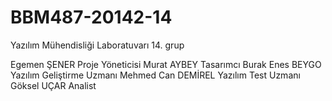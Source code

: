 # BBM487-20142-14
Yazılım Mühendisliği Laboratuvarı 14. grup

Egemen ŞENER         Proje Yöneticisi
Murat AYBEY          Tasarımcı
Burak Enes BEYGO     Yazılım Geliştirme Uzmanı
Mehmed Can DEMİREL   Yazılım Test Uzmanı
Göksel UÇAR          Analist

